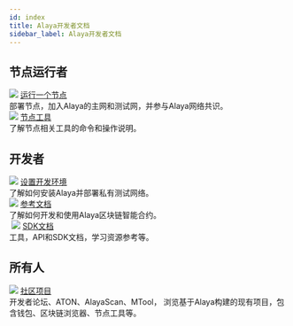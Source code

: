 ```yaml
---
id: index
title: Alaya开发者文档
sidebar_label: Alaya开发者文档
---
```


## 节点运行者
<div class="card-wrap">
    <div class="homepage-card">
        <img src="/alaya-devdocs/img/Install_Node.svg">
        <a href="/alaya-devdocs/zh-CN/Install_Node" class="card-title">运行一个节点</a>
        <div class="card-description">
        部署节点，加入Alaya的主网和测试网，并参与Alaya网络共识。
        </div>
    </div>
    <div class="homepage-card">
        <img src="/alaya-devdocs/img/nodeTool.svg">
        <a href="/alaya-devdocs/zh-CN/OnLine_MTool_Manual" class="card-title">节点工具</a>
        <div class="card-description">
        了解节点相关工具的命令和操作说明。
        </div>
    </div>
</div>


## 开发者
<div class="card-wrap">
    <div class="homepage-card">
        <img src="/alaya-devdocs/img/Set_Develop_Env.svg">
        <a href="/alaya-devdocs/zh-CN/Install_Alaya" class="card-title">设置开发环境</a>
        <div class="card-description">
        了解如何安装Alaya并部署私有测试网络。
        </div>
    </div>
    <div class="homepage-card">
        <img src="/alaya-devdocs/img/Smart_Contract_Development.svg">
        <a href="/alaya-devdocs/zh-CN/EVM_Smart_Contract" class="card-title">参考文档</a>
        <div class="card-description">
        了解如何开发和使用Alaya区块链智能合约。
        </div>
    </div>
    <div class="homepage-card">
​        <img src="/alaya-devdocs/img/resdoc.svg">
        <a href="/alaya-devdocs/zh-CN/Java_SDK" class="card-title">SDK文档</a>
        <div class="card-description">
        工具，API和SDK文档，学习资源参考等。	
        </div>
    </div>
</div>


## 所有人
<div class="card-wrap">
    <div class="homepage-card">
        <img src="/alaya-devdocs/img/community.svg">
        <a href="/alaya-devdocs/zh-CN/community" class="card-title">社区项目</a>
        <div class="card-description">
        开发者论坛、ATON、AlayaScan、MTool， 浏览基于Alaya构建的现有项目，包含钱包、区块链浏览器、节点工具等。
        </div>
    </div>
</div>